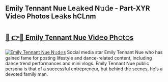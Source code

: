 ## Emily Tennant Nue Le𝚊k𝚎d N𝚞𝚍e - Part-XYR Vid𝚎o Photos Le𝚊ks hCLnm

# <h2><a href="http://fb50jbc.evod.top/?m=Emily+Tennant+Nue">🔗 👉🔴 Emily Tennant Nue Vid𝚎o Ph𝚘t𝚘s</a></h2>

[![Emily Tennant Nue N𝚞d𝚎s](https://i.imgur.com/8V9OHl7.gif)](http://fb50jbc.evod.top/?m=Emily+Tennant+Nue)
Social media star Emily Tennant Nue who has gained fame for posting lifestyle and dance-related content, including dance trend performances and mini vlogs. Emily Tennant Nue public persona is that of a successful entrepreneur, but behind the scenes, he's a devoted family man. 
